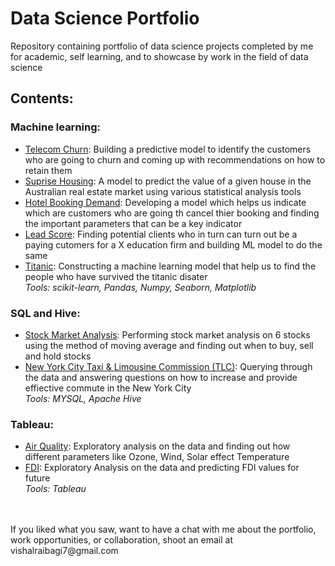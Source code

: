 # Data Science Portfolio

Repository containing portfolio of data science projects completed by me for academic, self learning, and to showcase by work in the field of data science

## Contents:
### Machine learning:
  - [Telecom Churn](https://github.com/Vishal1478/Data_Science_Portfolio/tree/master/Machine_Learning/Telecom_Churn): Building a predictive model to identify the customers who are going to churn and coming up with recommendations on how to retain them
  - [Suprise Housing](https://github.com/Vishal1478/Data_Science_Portfolio/tree/master/Machine_Learning/Suprise_Housing): A model to predict the value of a given house in the Australian real estate market using various statistical analysis tools
  - [Hotel Booking Demand](https://github.com/Vishal1478/Data_Science_Portfolio/tree/master/Machine_Learning/Hotel_Booking_Demand): Developing a model which helps us indicate which are customers who are going th cancel thier booking and finding the important parameters that can be a key indicator
  - [Lead Score](https://github.com/Vishal1478/Data_Science_Portfolio/tree/master/Machine_Learning/Lead_Score): Finding potential clients who in turn can turn out be a paying cutomers for a X education firm and building ML model to do the same
  - [Titanic](https://github.com/Vishal1478/Data_Science_Portfolio/tree/master/Machine_Learning/Titanic): Constructing a machine learning model that help us to find the people who have survived the titanic disater<br>
  _Tools: scikit-learn, Pandas, Numpy, Seaborn, Matplotlib_
  
### SQL and Hive:
  - [Stock Market Analysis](https://github.com/Vishal1478/Data_Science_Portfolio/tree/master/SQL_Hive/Stock_Market_Analysis): Performing stock market analysis on 6 stocks using the method of moving average and finding out when to buy, sell and hold stocks
  - [New York City Taxi & Limousine Commission (TLC)](https://github.com/Vishal1478/Data_Science_Portfolio/tree/master/SQL_Hive/NYC_Taxi_Limousine%20Commission): Querying through the data and answering questions on how to increase and provide effiective commute in the New York City<br>
 _Tools: MYSQL, Apache Hive_
 
### Tableau:
  - [Air Quality](https://github.com/Vishal1478/Data_Science_Portfolio/tree/master/Tableau/Air_Quality): Exploratory analysis on the data and finding out how different parameters like Ozone, Wind, Solar effect Temperature
  - [FDI](https://github.com/Vishal1478/Data_Science_Portfolio/tree/master/Tableau/FDI): Exploratory Analysis on the data and predicting FDI values for future<br>
 _Tools: Tableau_
 <br>
 <br>
 If you liked what you saw, want to have a chat with me about the portfolio, work opportunities, or collaboration, shoot an email at vishalraibagi7@gmail.com

